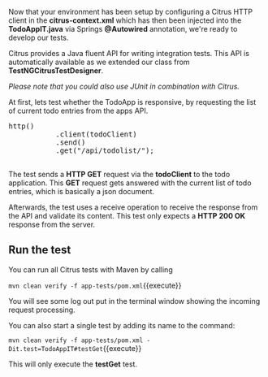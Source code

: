 Now that your environment has been setup by configuring a Citrus HTTP client in the **citrus-context.xml** which has
then been injected into the **TodoAppIT.java** via Springs **@Autowired** annotation, we're ready to develop our tests.

Citrus provides a Java fluent API for writing integration tests. This API is automatically available as we extended our
class from **TestNGCitrusTestDesigner**. 

_Please note that you could also use JUnit in combination with Citrus._

At first, lets test whether the TodoApp is responsive, by requesting the list of current todo entries from the apps API. 
<pre class="file" data-filename="citrus-sample/src/test/resources/citrus-context.xml" data-target="insert" data-marker="// TODO: implement testGet">
http()
           .client(todoClient)
           .send()
           .get("/api/todolist/");

</pre>
<!--
```java
package org.citrus.samples;

import org.testng.annotations.Test;

import com.consol.citrus.annotations.CitrusTest;
import com.consol.citrus.dsl.testng.TestNGCitrusTestDesigner;
import com.consol.citrus.http.client.HttpClient;
import com.consol.citrus.message.MessageType;

import org.springframework.beans.factory.annotation.Autowired;
import org.springframework.http.HttpStatus;

public class TodoAppIT extends TestNGCitrusTestDesigner {

    @Autowired
    private HttpClient todoClient;
    
    @Test
    @CitrusTest
    public void testGet() {
       http()
           .client(todoClient)
           .send()
           .get("/api/todolist/");

        http()
           .client(todoClient)
           .receive()
           .response(HttpStatus.OK);
    }
    
    @Test
    @CitrusTest
    public void testTodoLifecycle() {
        // TODO code the test
    }
}
```
[editor](/edit/replace?file=app-tests/src/test/java/org/citrus/samples/TodoAppIT.java)
[editor](/save?file=app-tests/src/test/java/org/citrus/samples/TodoAppIT.java)
-->
The test sends a **HTTP GET** request via the **todoClient** to the todo application. This **GET** request gets answered
with the current list of todo entries, which is basically a json document.

Afterwards, the test uses a receive operation to receive the response from the API and validate its content. This test
only expects a **HTTP 200 OK** response from the server.

## Run the test

You can run all Citrus tests with Maven by calling
 
`mvn clean verify -f app-tests/pom.xml`{{execute}}

You will see some log out put in the terminal window showing the incoming request processing.

You can also start a single test by adding its name to the command:

`mvn clean verify -f app-tests/pom.xml -Dit.test=TodoAppIT#testGet`{{execute}}

This will only execute the **testGet** test.
